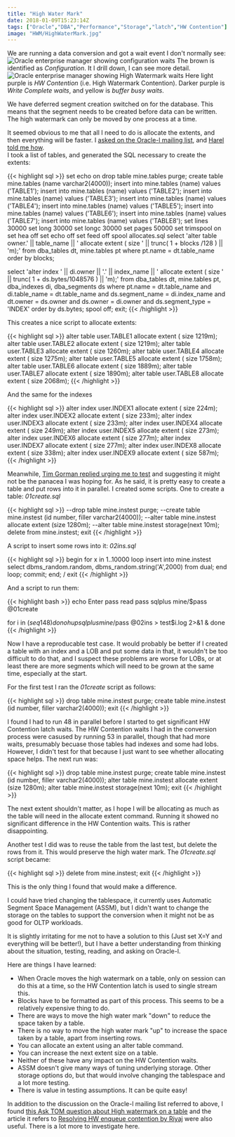 ```yaml
---
title: "High Water Mark"
date: 2018-01-09T15:23:14Z
tags: ["Oracle","DBA","Performance","Storage","latch","HW Contention"]
image: "HWM/HighWaterMark.jpg"
---
```


We are running a data conversion and got a wait event I don't normally see:
![Oracle enterprise manager showing configuration waits](../../HWM/Configuration.png)
The brown is identified as *Configuration*. It I drill down, I can see more detail.
![Oracle enterprise manager showing High Watermark waits](../../HWM/HWContention.png)
Here light purple is *HW Contention* (i.e. High Watermark Contention). Darker
purple is *Write Complete waits*, and yellow is *buffer busy waits*.

We have deferred segment creation switched on for the database. This means that the
segment needs to be created before data can be written. The high watermark can only
be moved by one process at a time.

It seemed obvious to me that all I need to do is allocate the extents, and
then everything will be faster. I
[asked on the Oracle-l mailing list](https://www.freelists.org/post/oracle-l/Expanding-a-table),
and [Harel told me how](https://www.freelists.org/post/oracle-l/Expanding-a-table,1).  
I took a list of tables, and generated the SQL necessary to create the extents:

{{< highlight sql >}}
set echo on
drop table mine.tables purge;
create table mine.tables (name varchar2(4000));
insert into mine.tables (name) values ('TABLE1');
insert into mine.tables (name) values ('TABLE2');
insert into mine.tables (name) values ('TABLE3');
insert into mine.tables (name) values ('TABLE4');
insert into mine.tables (name) values ('TABLE5');
insert into mine.tables (name) values ('TABLE6');
insert into mine.tables (name) values ('TABLE7');
insert into mine.tables (name) values ('TABLE8');
set lines 30000
set long 30000
set longc 30000
set pages 50000
set trimspool on
set hea off
set echo off
set feed off
spool allocates.sql
select
    'alter table owner.' ||
    table_name ||
    ' allocate extent ( size ' ||
    trunc( 1 + blocks /128 ) ||
    'm);'
  from dba_tables dt,
    mine.tables pt
  where pt.name = dt.table_name
  order by blocks;

select
    'alter index ' ||
    di.owner ||
    '.' ||
    index_name ||
    ' allocate extent ( size ' ||
    trunc( 1 + ds.bytes/1048576 ) ||
    'm);'
  from
    dba_tables dt,
    mine.tables pt,
    dba_indexes di,
    dba_segments ds
  where
    pt.name = dt.table_name and
    di.table_name = dt.table_name and
    ds.segment_name = di.index_name and
    dt.owner = ds.owner and
    ds.owner = di.owner and
    ds.segment_type = 'INDEX'
  order by ds.bytes;
spool off;
exit;
{{< /highlight >}}

This creates a nice script to allocate extents:

{{< highlight sql >}}
alter table user.TABLE1 allocate extent ( size 1219m);
alter table user.TABLE2 allocate extent ( size 1219m);
alter table user.TABLE3 allocate extent ( size 1260m);
alter table user.TABLE4 allocate extent ( size 1275m);
alter table user.TABLE5 allocate extent ( size 1758m);
alter table user.TABLE6 allocate extent ( size 1889m);
alter table user.TABLE7 allocate extent ( size 1890m);
alter table user.TABLE8 allocate extent ( size 2068m);
{{< /highlight >}}

And the same for the indexes

{{< highlight sql >}}
alter index user.INDEX1 allocate extent ( size 224m);
alter index user.INDEX2 allocate extent ( size 233m);
alter index user.INDEX3 allocate extent ( size 233m);
alter index user.INDEX4 allocate extent ( size 249m);
alter index user.INDEX5 allocate extent ( size 273m);
alter index user.INDEX6 allocate extent ( size 277m);
alter index user.INDEX7 allocate extent ( size 277m);
alter index user.INDEX8 allocate extent ( size 338m);
alter index user.INDEX9 allocate extent ( size 587m);
{{< /highlight >}}

Meanwhile, [Tim Gorman replied urging me to test](https://www.freelists.org/post/oracle-l/Expanding-a-table,7)
and suggesting it might not be the panacea I was hoping for. As he said, it
is pretty easy to create a table and put rows into it in parallel. I created some scripts. One to create a table: *01create.sql*

{{< highlight sql >}}
--drop table mine.instest purge;
--create table mine.instest (id number, filler varchar2(4000));
--alter table mine.instest allocate extent (size 1280m);
--alter table mine.instest storage(next 10m);
delete from mine.instest;
exit
{{< /highlight >}}

A script to insert some rows into it: *02ins.sql*

{{< highlight sql >}}
begin
for x in 1..10000
loop
  insert into mine.instest
    select dbms_random.random, dbms_random.string('A',2000) from dual;
end loop;
commit;
end;
/
exit
{{< /highlight >}}


And a script  to run them:

{{< highlight bash >}}
echo Enter pass
read pass
sqlplus mine/$pass @01create

for i in $( seq 1 48 )
do
  nohup sqlplus mine/$pass @02ins > test$i.log 2>&1 &
done
{{< /highlight >}}

Now I have a reproducable test case. It would probably be better if I
created a table with an index and a LOB and put some data in that, it wouldn't be too
difficult to do that, and I suspect these problems are worse for LOBs, or at least
there are more segments which will need to be grown at the same time, especially
at the start.

For the first test I ran the *01create* script as follows:

{{< highlight sql >}}
drop table mine.instest purge;
create table mine.instest (id number, filler varchar2(4000));
exit
{{< /highlight >}}

I found I had to run 48 in parallel before I started to get significant HW Contention latch waits. The HW Contention waits I had
in the conversion process were casused by running 53 in parallel, though that had more waits, presumably
becuase those tables had indexes and some had lobs. However, I didn't test for that because I just want to
see whether allocating space helps. The next run was:

{{< highlight sql >}}
drop table mine.instest purge;
create table mine.instest (id number, filler varchar2(4000));
alter table mine.instest allocate extent (size 1280m);
alter table mine.instest storage(next 10m);
exit
{{< /highlight >}}

The next extent shouldn't matter, as I hope I will be allocating as much as
the table will need in the allocate extent command. Running it showed no
significant difference in the HW Contention waits. This is rather disappointing.

Another test I did was to reuse the table from the last test, but delete
the rows from it. This would preserve  the high water mark. The *01create.sql*
script became:

{{< highlight sql >}}
delete from mine.instest;
exit
{{< /highlight >}}

This is the only thing I found that would make a difference.

I could have tried changing the tablespace, it currently uses Automatic Segment
Space Management (ASSM), but I didn't want to change the storage on the tables
to support the conversion when it might not be as good for OLTP workloads.

It is slightly irritating for me not to have a solution to this (Just set X=Y
and everything will be better!), but I have a better understanding from
thinking about the situation, testing, reading, and asking on Oracle-l.

Here are things I have learned:

* When Oracle moves the high watermark on a table, only on session can do this at a time, so the HW Contention latch is used to single stream this.
* Blocks have to be formatted as part of this process. This seems to be a relatively expensive thing to do.
* There are ways to move the high water mark "down" to reduce the space taken by a table.
* There is no way to move the high water mark "up" to increase the space taken by a table, apart from inserting rows.
* You can allocate an extent using an alter table command.
* You can increase the next extent size on a table.
* Neither of these have any impact on the HW Contention waits.
* ASSM doesn't give many ways of tuning underlying storage. Other storage options do, but that would involve changing the tablespace and a lot more testing.
* There is value in testing assumptions. It can be quite easy!

In addition to the discussion on the Oracle-l mailing list referred to above,
I found
[this Ask TOM question about High watermark on a table](https://asktom.oracle.com/pls/apex/f?p=100:11:0::::P11_QUESTION_ID:492636200346818072)
and the article it refers to
[Resolving HW enqueue contention by Riyaj](https://orainternals.wordpress.com/2008/05/16/resolving-hw-enqueue-contention/)
were also useful. There is a lot more to investigate here.
